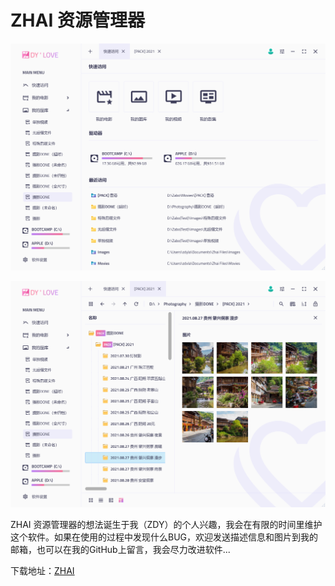 # ZHAI 资源管理器

![](1.jpg)

![](2.jpg)

ZHAI 资源管理器的想法诞生于我（ZDY）的个人兴趣，我会在有限的时间里维护这个软件。如果在使用的过程中发现什么BUG，欢迎发送描述信息和图片到我的邮箱，也可以在我的GitHub上留言，我会尽力改进软件...

下载地址：[ZHAI](https://github.com/zdy1988/ZHAI.PUBLISH/releases)